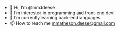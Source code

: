 - 👋 Hi, I’m @mmddeese
- 👀 I’m interested in programming and front-end dev!
- 🌱 I’m currently learning back-end languages.
- 📫 How to reach me mmatheson.deese@gmail.com

<!---
mmddeese/mmddeese is a ✨ special ✨ repository because its `README.md` (this file) appears on your GitHub profile.
You can click the Preview link to take a look at your changes.
--->
